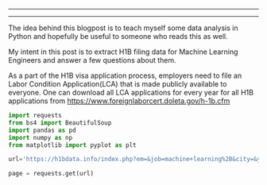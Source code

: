 

---

---



The idea behind this blogpost is to teach myself some data analysis in Python and hopefully be useful to someone who reads this as well.

My intent in this post is to extract H1B filing data for Machine Learning Engineers and answer a few questions about them.

As a part of the H1B visa application process, employers need to file an Labor Condition Application(LCA) that is made publicly available to everyone. One can download all LCA applications for every year for all H1B applications from https://www.foreignlaborcert.doleta.gov/h-1b.cfm




```python
import requests
from bs4 import BeautifulSoup
import pandas as pd
import numpy as np
from matplotlib import pyplot as plt
```


```python
url='https://h1bdata.info/index.php?em=&job=machine+learning%2B&city=&year=All+Years'
```


```python
page = requests.get(url)
```



